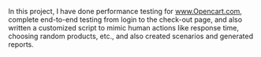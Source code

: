 In this project, I have done performance testing for www.Opencart.com, complete end-to-end testing from login to the check-out page, and also written a customized script to mimic human actions like response time, choosing random products, etc., and also created scenarios and generated reports.
